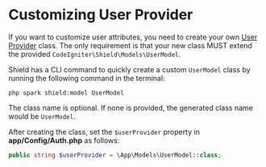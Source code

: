 # Customizing User Provider

If you want to customize user attributes, you need to create your own
[User Provider](./concepts.md#user-providers) class.
The only requirement is that your new class MUST extend the provided `CodeIgniter\Shield\Models\UserModel`.

Shield has a CLI command to quickly create a custom `UserModel` class by running the following
command in the terminal:

```console
php spark shield:model UserModel
```

The class name is optional. If none is provided, the generated class name would be `UserModel`.

After creating the class, set the `$userProvider` property in **app/Config/Auth.php** as follows:

```php
public string $userProvider = \App\Models\UserModel::class;
```
